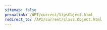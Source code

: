 ```yaml
---
sitemap: false
permalink: /API/current/VipsObject.html
redirect_to: /API/current/class.Object.html
---
```

